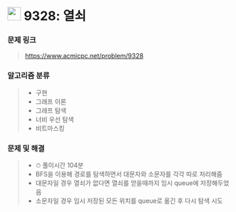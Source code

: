 # <img src="https://d2gd6pc034wcta.cloudfront.net/tier/15.svg" width="30">  9328: 열쇠

### 문제 링크

> https://www.acmicpc.net/problem/9328



### 알고리즘 분류

>- 구현
>- 그래프 이론
>- 그래프 탐색
>- 너비 우선 탐색
>- 비트마스킹



### 문제 및 해결

>- ⏱ 풀이시간 104분
>- BFS을 이용해 경로를 탐색하면서 대문자와 소문자를 각각 따로 처리해줌
>- 대문자일 경우 열쇠가 없다면 열쇠를 얻을때까지 임시 queue에 저장해두었음
>- 소문자일 경우 임시 저장된 모든 위치를 queue로 옮긴 후 다시 탐색 시도

